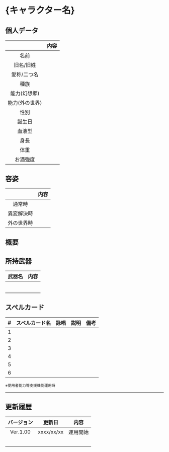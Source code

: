 # {キャラクター名}

## 個人データ
||内容|
|:---:|:---:|
|名前||
|旧名/旧姓||
|愛称/二つ名||
|種族||
|能力(幻想郷)||
|能力(外の世界)||
|性別||
|誕生日||
|血液型||
|身長||
|体重||
|お酒強度||

## 容姿
||内容|
|:---:|:---:|
|通常時||
|異変解決時||
|外の世界時||

## 概要

## 所持武器
|武器名|内容|
|:---:|:---:|
|||
|||
|||
|||
|||
|||

## スペルカード
|#|スペルカード名|詠唱|説明|備考|
|:---:|:---:|:---:|:---:|:---:|
|1|||||
|2|||||
|3|||||
|4|||||
|5|||||
|6|||||

<sup>※使用者能力等支援機能運用時</sup>

***

## 更新履歴
|バージョン|更新日|内容|
|:---:|:---:|:---:|
|Ver.1.00|xxxx/xx/xx|運用開始|
||||
||||
||||
||||
||||

